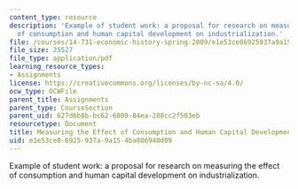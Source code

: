 ```yaml
---
content_type: resource
description: 'Example of student work: a proposal for research on measuring the effect
  of consumption and human capital development on industrialization.'
file: /courses/14-731-economic-history-spring-2009/e1e53ce86925937a9a154ba806940d09_MIT14_731s09_sw01.pdf
file_size: 25527
file_type: application/pdf
learning_resource_types:
- Assignments
license: https://creativecommons.org/licenses/by-nc-sa/4.0/
ocw_type: OCWFile
parent_title: Assignments
parent_type: CourseSection
parent_uid: 627d6b8b-bc62-6809-84ea-280cc2f503eb
resourcetype: Document
title: Measuring the Effect of Consumption and Human Capital Development on Industrialization
uid: e1e53ce8-6925-937a-9a15-4ba806940d09
---
```

Example of student work: a proposal for research on measuring the effect of consumption and human capital development on industrialization.